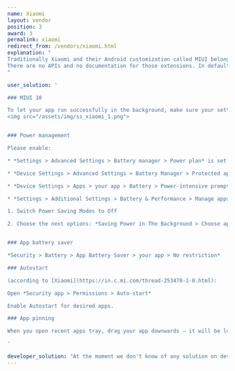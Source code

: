 ```yaml
---
name: Xiaomi
layout: vendor
position: 3
award: 3
permalink: xiaomi
redirect_from: /vendors/xiaomi.html
explanation: "
Traditionally Xiaomi and their Android customization called MIUI belongs to the most troubled on the market with respect to non-standard background process limitations and non-standard permissions.
There are no APIs and no documentation for those extensions. In default settings background processing simply does not work right and apps using them will break.
"

user_solution: '

### MIUI 10

To let your app run successfully in the background, make sure your settings look like the following (here for example is Sleep as Android):
<img src="/assets/img/ss_xiaomi_1.png">


### Power management

Please enable:

* *Settings > Advanced Settings > Battery manager > Power plan* is set to Performance

* *Device Settings > Advanced Settings > Battery Manager > Protected apps* – your app needs to be Protected

* *Device Settings > Apps > your app > Battery > Power-intensive prompt* and *Keep running after screen off*

* *Settings > Additional Settings > Battery & Performance > Manage apps’ battery usage* and here:

1. Switch Power Saving Modes to Off

2. Choose the next options: *Saving Power in The Background > Choose apps > select your app > Background Settings > No restrictions*


### App battery saver

*Security > Battery > App Battery Saver > your app > No restriction*

### Autostart

(according to [Xiaomi](https://in.c.mi.com/thread-253478-1-0.html):

Open *Security app > Permissions > Auto-start*

Enable Autostart for desired apps.

### App pinning

When you open recent apps tray, drag your app downwards – it will be locked. So even if you clear recent apps it will not clear from the background. Drag downwards again to clear your app from the background.

'

developer_solution: "At the moment we don't know of any solution on dev end."
---
```

